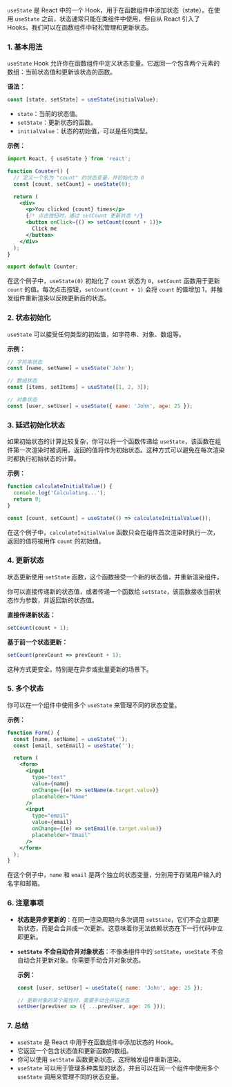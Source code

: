 `useState` 是 React 中的一个 Hook，用于在函数组件中添加状态（state）。在使用 `useState` 之前，状态通常只能在类组件中使用，但自从 React 引入了 Hooks，我们可以在函数组件中轻松管理和更新状态。

### 1. **基本用法**

`useState` Hook 允许你在函数组件中定义状态变量。它返回一个包含两个元素的数组：当前状态值和更新该状态的函数。

**语法：**

```jsx
const [state, setState] = useState(initialValue);
```

- `state`：当前的状态值。
- `setState`：更新状态的函数。
- `initialValue`：状态的初始值，可以是任何类型。

**示例：**

```jsx
import React, { useState } from 'react';

function Counter() {
  // 定义一个名为 "count" 的状态变量，并初始化为 0
  const [count, setCount] = useState(0);

  return (
    <div>
      <p>You clicked {count} times</p>
      {/* 点击按钮时，通过 setCount 更新状态 */}
      <button onClick={() => setCount(count + 1)}>
        Click me
      </button>
    </div>
  );
}

export default Counter;
```

在这个例子中，`useState(0)` 初始化了 `count` 状态为 `0`，`setCount` 函数用于更新 `count` 的值。每次点击按钮，`setCount(count + 1)` 会将 `count` 的值增加 1，并触发组件重新渲染以反映更新后的状态。

### 2. **状态初始化**

`useState` 可以接受任何类型的初始值，如字符串、对象、数组等。

**示例：**

```jsx
// 字符串状态
const [name, setName] = useState('John');

// 数组状态
const [items, setItems] = useState([1, 2, 3]);

// 对象状态
const [user, setUser] = useState({ name: 'John', age: 25 });
```

### 3. **延迟初始化状态**

如果初始状态的计算比较复杂，你可以将一个函数传递给 `useState`，该函数在组件第一次渲染时被调用，返回的值将作为初始状态。这种方式可以避免在每次渲染时都执行初始状态的计算。

**示例：**

```jsx
function calculateInitialValue() {
  console.log('Calculating...');
  return 0;
}

const [count, setCount] = useState(() => calculateInitialValue());
```

在这个例子中，`calculateInitialValue` 函数只会在组件首次渲染时执行一次，返回的值将被用作 `count` 的初始值。

### 4. **更新状态**

状态更新使用 `setState` 函数，这个函数接受一个新的状态值，并重新渲染组件。

你可以直接传递新的状态值，或者传递一个函数给 `setState`，该函数接收当前状态作为参数，并返回新的状态值。

**直接传递新状态：**

```jsx
setCount(count + 1);
```

**基于前一个状态更新：**

```jsx
setCount(prevCount => prevCount + 1);
```

这种方式更安全，特别是在异步或批量更新的场景下。

### 5. **多个状态**

你可以在一个组件中使用多个 `useState` 来管理不同的状态变量。

**示例：**

```jsx
function Form() {
  const [name, setName] = useState('');
  const [email, setEmail] = useState('');

  return (
    <form>
      <input 
        type="text" 
        value={name} 
        onChange={(e) => setName(e.target.value)} 
        placeholder="Name"
      />
      <input 
        type="email" 
        value={email} 
        onChange={(e) => setEmail(e.target.value)} 
        placeholder="Email"
      />
    </form>
  );
}
```

在这个例子中，`name` 和 `email` 是两个独立的状态变量，分别用于存储用户输入的名字和邮箱。

### 6. **注意事项**

- **状态是异步更新的**：在同一渲染周期内多次调用 `setState`，它们不会立即更新状态，而是会合并成一次更新。这意味着你无法依赖状态在下一行代码中立即更新。
  
- **`setState` 不会自动合并对象状态**：不像类组件中的 `setState`，`useState` 不会自动合并更新对象。你需要手动合并对象状态。

  **示例：**

  ```jsx
  const [user, setUser] = useState({ name: 'John', age: 25 });

  // 更新对象的某个属性时，需要手动合并旧状态
  setUser(prevUser => ({ ...prevUser, age: 26 }));
  ```

### 7. **总结**

- `useState` 是 React 中用于在函数组件中添加状态的 Hook。
- 它返回一个包含状态值和更新函数的数组。
- 你可以使用 `setState` 函数更新状态，这将触发组件重新渲染。
- `useState` 可以用于管理多种类型的状态，并且可以在同一个组件中使用多个 `useState` 调用来管理不同的状态变量。